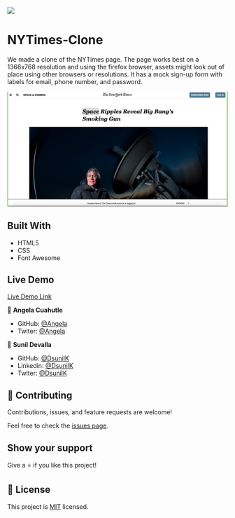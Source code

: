 ![](https://img.shields.io/badge/Microverse-blueviolet)

# NYTimes-Clone

We made a clone of the NYTimes page. The page works best on a 1366x768 resolution and using the firefox browser, assets might look out of place using other browsers or resolutions. It has a mock sign-up form with labels for email, phone number, and password.



![screenshot](./assets/ScreenShot.png)
 
## Built With

- HTML5
- CSS
- Font Awesome

## Live Demo

[Live Demo Link](https://dsunilk.github.io/NYTimes-Clone/.)

👤 **Angela Cuahutle**

- GitHub: [@Angela](https://github.com/angelacuahutle)
- Twiter: [@Angela](https://twitter.com/AngelaCunaDev)


👤 **Sunil Devalla**

- GitHub: [@DsunilK](https://github.com/DsunilK)
- Linkedin: [@DsunilK](https://www.linkedin.com/in/dsunilk/)
- Twiter: [@DsunilK](https://twitter.com/Sunil_Devalla)

## 🤝 Contributing

Contributions, issues, and feature requests are welcome!

Feel free to check the [issues page](https://github.com/DsunilK/NYTimes-Clone/issues).

## Show your support

Give a ⭐️ if you like this project!

## 📝 License

This project is [MIT](LICENSE) licensed.

